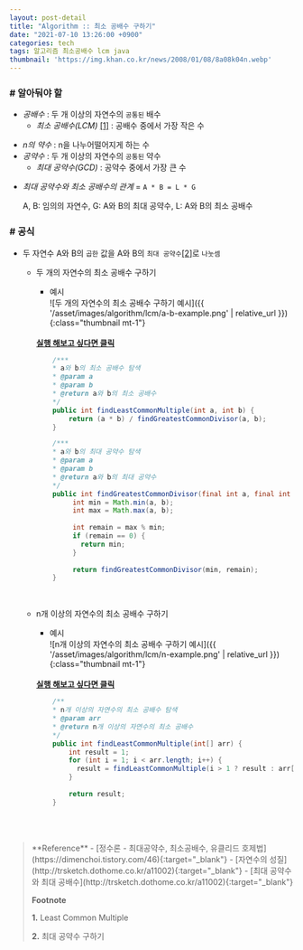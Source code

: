 ```yaml
---
layout: post-detail
title: "Algorithm :: 최소 공배수 구하기"
date: "2021-07-10 13:26:00 +0900"
categories: tech
tags: 알고리즘 최소공배수 lcm java
thumbnail: 'https://img.khan.co.kr/news/2008/01/08/8a08k04n.webp'
---
```


### # 알아둬야 할
- *공배수* : 두 개 이상의 자연수의 `공통된` 배수
    - *최소 공배수(LCM)*  <a href="#footnote-1" class="footnote">[1]</a> : 공배수 중에서 가장 작은 수

<i></i>
- *n의 약수* : n을 나누어떨어지게 하는 수
- *공약수* : 두 개 이상의 자연수의 `공통된` 약수 
    - *최대 공약수(GCD)* : 공약수 중에서 가장 큰 수

<i></i>    
- *최대 공약수와 최소 공배수의 관계* = `A * B = L * G`
    <p class="info">A, B: 임의의 자연수, G: A와 B의 최대 공약수, L: A와 B의 최소 공배수</p>   
     


### # 공식
- 두 자연수 A와 B의 `곱한` 값을 A와 B의 `최대 공약수`<a href="#footnote-2" class="footnote">[2]</a>로 `나눗셈`  
    - 두 개의 자연수의 최소 공배수 구하기
        - 예시   
        ![두 개의 자연수의 최소 공배수 구하기 예시]({{ '/asset/images/algorithm/lcm/a-b-example.png' | relative_url }}){:class="thumbnail mt-1"}
    
        <br/>
        <a href="https://ideone.com/J4pFgp" target="_blank" class="btn-debugger">
           <strong><i class="fas fa-play-circle"></i> 실행 해보고 싶다면 클릭</strong>
        </a>
    
        ```java
            /***
            * a와 b의 최소 공배수 탐색
            * @param a
            * @param b
            * @return a와 b의 최소 공배수
            */
            public int findLeastCommonMultiple(int a, int b) {
                return (a * b) / findGreatestCommonDivisor(a, b);
            }
      
            /***
            * a와 b의 최대 공약수 탐색
            * @param a
            * @param b
            * @return a와 b의 최대 공약수
            */
            public int findGreatestCommonDivisor(final int a, final int b) {
                 int min = Math.min(a, b);
                 int max = Math.max(a, b);
                      
                 int remain = max % min;
                 if (remain == 0) {
                   return min;
                 }
                      
                 return findGreatestCommonDivisor(min, remain);
            }
        ```
        <br/>
      
  - n개 이상의 자연수의 최소 공배수 구하기
    - 예시   
      ![n개 이상의 자연수의 최소 공배수 구하기 예시]({{ '/asset/images/algorithm/lcm/n-example.png' | relative_url }}){:class="thumbnail mt-1"}
        
    <br/>
    <a href="https://ideone.com/V2xIT6" target="_blank" class="btn-debugger">
       <strong><i class="fas fa-play-circle"></i> 실행 해보고 싶다면 클릭</strong>
    </a>

    ```java
        /**
        * n개 이상의 자연수의 최소 공배수 탐색
        * @param arr
        * @return n개 이상의 자연수의 최소 공배수
        */
        public int findLeastCommonMultiple(int[] arr) {
            int result = 1;
            for (int i = 1; i < arr.length; i++) {
              result = findLeastCommonMultiple(i > 1 ? result : arr[i - 1], arr[i]);
            }
            
            return result;
        }
    ```
<br/>
<br/>


<blockquote markdown="1">
**Reference**
- [정수론 - 최대공약수, 최소공배수, 유클리드 호제법](https://dimenchoi.tistory.com/46){:target="_blank"}
- [자연수의 성질](http://trsketch.dothome.co.kr/a11002){:target="_blank"}
- [최대 공약수와 최대 공배수](http://trsketch.dothome.co.kr/a11002){:target="_blank"}

<br/>


**Footnote**
<p id="footnote-1" class="footnote-desc">
    <strong class="number">1.</strong> Least Common Multiple 
</p>
<p id="footnote-1" class="footnote-desc">
    <strong class="number">2.</strong> 최대 공약수 구하기
    <a href="/tech/2021/07/09/algorithm-gcd/" target="_blank"><i class="fas fa-link"></i></a> 
</p>
</blockquote>





